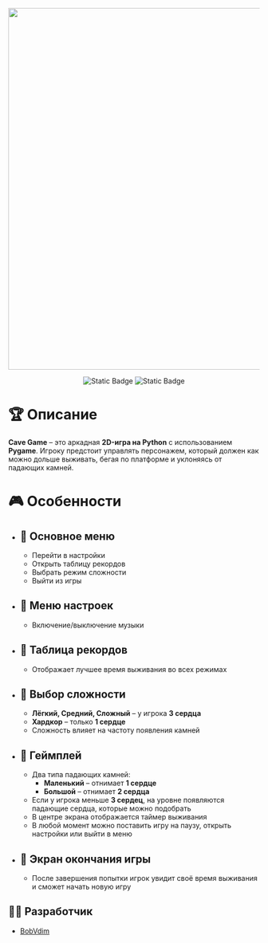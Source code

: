 <p align="center">
      <img src="https://i.ibb.co/sdYYvXgW/PYTHON.png" width="726">
</p>

<p align="center">
   <img alt="Static Badge" src="https://img.shields.io/badge/Python-3.11-blue">
   <img alt="Static Badge" src="https://img.shields.io/badge/Game%20Version-1.0(Alpha)-green">
</p>

# :trophy: Описание

**Cave Game** – это аркадная **2D-игра на Python** с использованием **Pygame**. Игроку предстоит управлять персонажем, который должен как можно дольше выживать, бегая по платформе и уклоняясь от падающих камней.

# :video_game: Особенности
+ ##  :large_orange_diamond: Основное меню
  
  + Перейти в настройки
  + Открыть таблицу рекордов
  + Выбрать режим сложности
  + Выйти из игры
    
+ ##  :large_orange_diamond: Меню настроек
  
  + Включение/выключение музыки

+ ##  :large_orange_diamond: Таблица рекордов
  
  + Отображает лучшее время выживания во всех режимах

+ ##  :large_orange_diamond: Выбор сложности

  + **Лёгкий, Средний, Сложный** – у игрока **3 сердца**
  + **Хардкор** – только **1 сердце**
  + Сложность влияет на частоту появления камней

+ ##  :large_orange_diamond: Геймплей

  + Два типа падающих камней:
      + **Маленький** – отнимает **1 сердце**
      + **Большой** – отнимает **2 сердца**
  + Если у игрока меньше **3 сердец**, на уровне появляются падающие сердца, которые можно подобрать
  + В центре экрана отображается таймер выживания
  + В любой момент можно поставить игру на паузу, открыть настройки или выйти в меню


+ ##  :large_orange_diamond: Экран окончания игры
  + После завершения попытки игрок увидит своё время выживания и сможет начать новую игру

## :man_technologist: Разработчик

- [BobVdim](https://github.com/BobVdim)

